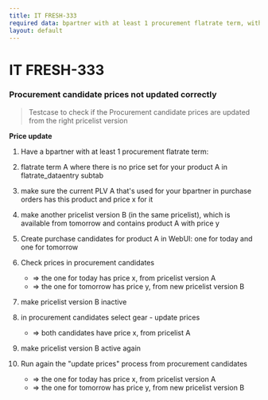 ```yaml
---
title: IT FRESH-333
required data: bpartner with at least 1 procurement flatrate term, with no price set in flatrate data entry for the current month
layout: default
---
```


# IT FRESH-333
### Procurement candidate prices not updated correctly
> Testcase to check if the Procurement candidate prices are updated from the right pricelist version

**Price update**

1. Have a bpartner with at least 1 procurement flatrate term:

2. flatrate term A where there is no price set for your product A in flatrate_dataentry subtab

3. make sure the current PLV A that's used for your bpartner in purchase orders has this product and price x for it
 
4. make another pricelist version B (in the same pricelist), which is available from tomorrow and contains product A with price y

5. Create purchase candidates for product A in WebUI: one for today and one for tomorrow

6. Check prices in procurement candidates
    * => the one for today has price x, from pricelist version A
    * => the one for tomorrow has price y, from new pricelist version B

7. make pricelist version B inactive

8. in procurement candidates select gear - update prices 
   * => both candidates have price x, from pricelist A

9. make pricelist version B active again

10. Run again the "update prices" process from procurement candidates
    * => the one for today has price x, from pricelist version A
    * => the one for tomorrow has price y, from new pricelist version B
